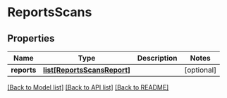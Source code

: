 # ReportsScans

## Properties
Name | Type | Description | Notes
------------ | ------------- | ------------- | -------------
**reports** | [**list[ReportsScansReport]**](ReportsScansReport.md) |  | [optional] 

[[Back to Model list]](../README.md#documentation-for-models) [[Back to API list]](../README.md#documentation-for-api-endpoints) [[Back to README]](../README.md)


